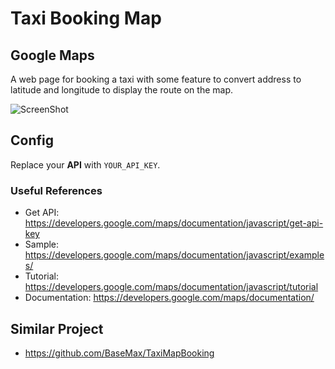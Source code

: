 # Taxi Booking Map

## Google Maps

A web page for booking a taxi with some feature to convert address to latitude and longitude to display the route on the map.

![ScreenShot](screenshot1.png)


## Config

Replace your **API** with `YOUR_API_KEY`.

### Useful References

- Get API: https://developers.google.com/maps/documentation/javascript/get-api-key
- Sample: https://developers.google.com/maps/documentation/javascript/examples/
- Tutorial: https://developers.google.com/maps/documentation/javascript/tutorial
- Documentation: https://developers.google.com/maps/documentation/

## Similar Project

- https://github.com/BaseMax/TaxiMapBooking

##